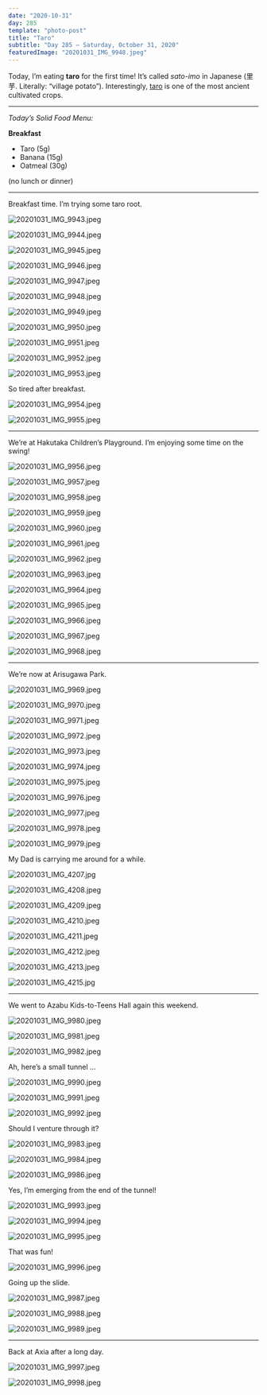 ```yaml
---
date: "2020-10-31"
day: 285
template: "photo-post"
title: "Taro"
subtitle: "Day 285 – Saturday, October 31, 2020"
featuredImage: "20201031_IMG_9948.jpeg"
---
```


Today, I’m eating **taro** for the first time! It’s called *sato-imo* in Japanese (里芋. Literally: “village potato”). Interestingly, [taro](https://en.wikipedia.org/wiki/Taro) is one of the most ancient cultivated crops.

<hr />

_Today’s Solid Food Menu:_

**Breakfast**

- Taro (5g)
- Banana (15g)
- Oatmeal (30g)

(no lunch or dinner)

<hr />

Breakfast time. I’m trying some taro root.

![20201031_IMG_9943.jpeg](20201031_IMG_9943.jpeg)

![20201031_IMG_9944.jpeg](20201031_IMG_9944.jpeg)

![20201031_IMG_9945.jpeg](20201031_IMG_9945.jpeg)

![20201031_IMG_9946.jpeg](20201031_IMG_9946.jpeg)

![20201031_IMG_9947.jpeg](20201031_IMG_9947.jpeg)

![20201031_IMG_9948.jpeg](20201031_IMG_9948.jpeg)

![20201031_IMG_9949.jpeg](20201031_IMG_9949.jpeg)

![20201031_IMG_9950.jpeg](20201031_IMG_9950.jpeg)

![20201031_IMG_9951.jpeg](20201031_IMG_9951.jpeg)

![20201031_IMG_9952.jpeg](20201031_IMG_9952.jpeg)

![20201031_IMG_9953.jpeg](20201031_IMG_9953.jpeg)

So tired after breakfast.

![20201031_IMG_9954.jpeg](20201031_IMG_9954.jpeg)

![20201031_IMG_9955.jpeg](20201031_IMG_9955.jpeg)

<hr />

We’re at Hakutaka Children’s Playground. I’m enjoying some time on the swing!

![20201031_IMG_9956.jpeg](20201031_IMG_9956.jpeg)

![20201031_IMG_9957.jpeg](20201031_IMG_9957.jpeg)

![20201031_IMG_9958.jpeg](20201031_IMG_9958.jpeg)

![20201031_IMG_9959.jpeg](20201031_IMG_9959.jpeg)

![20201031_IMG_9960.jpeg](20201031_IMG_9960.jpeg)

![20201031_IMG_9961.jpeg](20201031_IMG_9961.jpeg)

![20201031_IMG_9962.jpeg](20201031_IMG_9962.jpeg)

![20201031_IMG_9963.jpeg](20201031_IMG_9963.jpeg)

![20201031_IMG_9964.jpeg](20201031_IMG_9964.jpeg)

![20201031_IMG_9965.jpeg](20201031_IMG_9965.jpeg)

![20201031_IMG_9966.jpeg](20201031_IMG_9966.jpeg)

![20201031_IMG_9967.jpeg](20201031_IMG_9967.jpeg)

![20201031_IMG_9968.jpeg](20201031_IMG_9968.jpeg)

<hr />

We’re now at Arisugawa Park.

![20201031_IMG_9969.jpeg](20201031_IMG_9969.jpeg)

![20201031_IMG_9970.jpeg](20201031_IMG_9970.jpeg)

![20201031_IMG_9971.jpeg](20201031_IMG_9971.jpeg)

![20201031_IMG_9972.jpeg](20201031_IMG_9972.jpeg)

![20201031_IMG_9973.jpeg](20201031_IMG_9973.jpeg)

![20201031_IMG_9974.jpeg](20201031_IMG_9974.jpeg)

![20201031_IMG_9975.jpeg](20201031_IMG_9975.jpeg)

![20201031_IMG_9976.jpeg](20201031_IMG_9976.jpeg)

![20201031_IMG_9977.jpeg](20201031_IMG_9977.jpeg)

![20201031_IMG_9978.jpeg](20201031_IMG_9978.jpeg)

![20201031_IMG_9979.jpeg](20201031_IMG_9979.jpeg)

My Dad is carrying me around for a while.

![20201031_IMG_4207.jpg](20201031_IMG_4207.jpg)

![20201031_IMG_4208.jpeg](20201031_IMG_4208.jpeg)

![20201031_IMG_4209.jpeg](20201031_IMG_4209.jpeg)

![20201031_IMG_4210.jpeg](20201031_IMG_4210.jpeg)

![20201031_IMG_4211.jpeg](20201031_IMG_4211.jpeg)

![20201031_IMG_4212.jpeg](20201031_IMG_4212.jpeg)

![20201031_IMG_4213.jpeg](20201031_IMG_4213.jpeg)

![20201031_IMG_4215.jpg](20201031_IMG_4215.jpg)

<hr />

We went to Azabu Kids-to-Teens Hall again this weekend.

![20201031_IMG_9980.jpeg](20201031_IMG_9980.jpeg)

![20201031_IMG_9981.jpeg](20201031_IMG_9981.jpeg)

![20201031_IMG_9982.jpeg](20201031_IMG_9982.jpeg)

Ah, here’s a small tunnel …

![20201031_IMG_9990.jpeg](20201031_IMG_9990.jpeg)

![20201031_IMG_9991.jpeg](20201031_IMG_9991.jpeg)

![20201031_IMG_9992.jpeg](20201031_IMG_9992.jpeg)

Should I venture through it?

![20201031_IMG_9983.jpeg](20201031_IMG_9983.jpeg)

![20201031_IMG_9984.jpeg](20201031_IMG_9984.jpeg)

![20201031_IMG_9986.jpeg](20201031_IMG_9986.jpeg)

Yes, I’m emerging from the end of the tunnel!

![20201031_IMG_9993.jpeg](20201031_IMG_9993.jpeg)

![20201031_IMG_9994.jpeg](20201031_IMG_9994.jpeg)

![20201031_IMG_9995.jpeg](20201031_IMG_9995.jpeg)

That was fun!

![20201031_IMG_9996.jpeg](20201031_IMG_9996.jpeg)

Going up the slide.

![20201031_IMG_9987.jpeg](20201031_IMG_9987.jpeg)

![20201031_IMG_9988.jpeg](20201031_IMG_9988.jpeg)

![20201031_IMG_9989.jpeg](20201031_IMG_9989.jpeg)

<hr />

Back at Axia after a long day.

![20201031_IMG_9997.jpeg](20201031_IMG_9997.jpeg)

![20201031_IMG_9998.jpeg](20201031_IMG_9998.jpeg)
